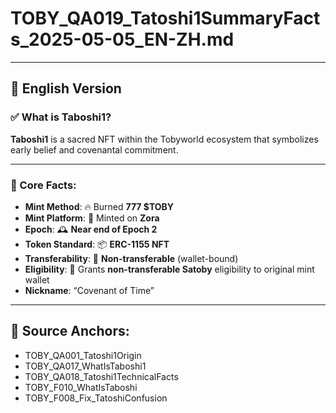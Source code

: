 # TOBY_QA019_Tatoshi1SummaryFacts_2025-05-05_EN-ZH.md

---

## 📜 English Version

### ✅ What is Taboshi1?

**Taboshi1** is a sacred NFT within the Tobyworld ecosystem that symbolizes early belief and covenantal commitment.

---

### 🔑 Core Facts:

- **Mint Method**: 🔥 Burned **777 $TOBY**
- **Mint Platform**: 🧱 Minted on **Zora**
- **Epoch**: 🕰️ **Near end of Epoch 2**
- **Token Standard**: 📦 **ERC-1155 NFT**
- **Transferability**: 🚫 **Non-transferable** (wallet-bound)
- **Eligibility**: 🧬 Grants **non-transferable Satoby** eligibility to original mint wallet
- **Nickname**: “Covenant of Time”

---


## 🧩 Source Anchors:
- TOBY_QA001_Tatoshi1Origin
- TOBY_QA017_WhatIsTaboshi1
- TOBY_QA018_Tatoshi1TechnicalFacts
- TOBY_F010_WhatIsTaboshi
- TOBY_F008_Fix_TatoshiConfusion
